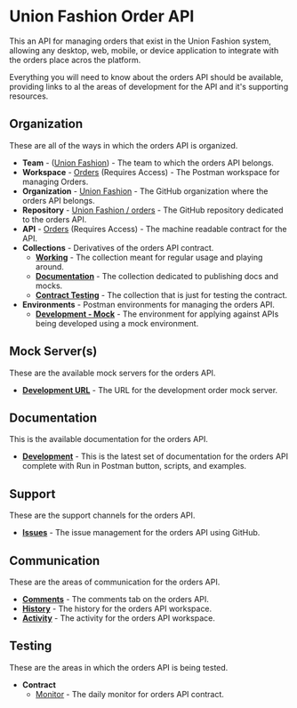 # Union Fashion Order API
This an API for managing orders that exist in the Union Fashion system, allowing any desktop, web, mobile, or device application to integrate with the orders place acros the platform.

Everything you will need to know about the orders API should be available, providing links to al the areas of development for the API and it's supporting resources.

## Organization
These are all of the ways in which the orders API is organized.

- **Team** - ([Union Fashion](https://union-fashion.postman.co/team)) - The team to which the orders API belongs.
- **Workspace** - [Orders](https://union-fashion.postman.co/workspaces/67f9508f-a375-4a65-8450-b7f0aabc4cc4/apis) (Requires Access) - The Postman workspace for managing Orders.
- **Organization** - [Union Fashion](https://github.com/union-fashion) - The GitHub organization where the orders API belongs.
- **Repository** - [Union Fashion / orders](https://github.com/union-fashion/orders) - The GitHub repository dedicated to the orders API.
- **API** - [Orders](https://union-fashion.postman.co/apis/b06cd7bd-51a8-40df-a036-d5cec42700c6?version=e9d51adf-9738-4e58-9c76-b0d11c196d1d) (Requires Access) - The machine readable contract for the API.
- **Collections** - Derivatives of the orders API contract.
  - [**Working**](https://union-fashion.postman.co/collections/10394726-5d172ec2-d989-4f99-beb1-8ad17294af21) - The collection meant for regular usage and playing around.
  - [**Documentation**](https://union-fashion.postman.co/collections/10394726-30ed1ac4-3b48-4a2b-83b7-986bc68acfc0) - The collection dedicated to publishing docs and mocks.
  - [**Contract Testing**](https://union-fashion.postman.co/collections/10394726-c9a6be0b-b1ce-48d0-9f20-6c88dec22f7c) - The collection that is just for testing the contract.
- **Environments** - Postman environments for managing the orders API.
  - [**Development - Mock**](https://union-fashion.postman.co/environments/10394726-3321a268-3a70-43c7-981e-c204cc5f5fd7?workspace=67f9508f-a375-4a65-8450-b7f0aabc4cc4) - The environment for applying against APIs being developed using a mock environment.

## Mock Server(s)
These are the available mock servers for the orders API.

- [**Development URL**](https://1bc5667d-f54b-4940-a280-977e2e6d53e1.mock.pstmn.io) - The URL for the development order mock server.

## Documentation
This is the available documentation for the orders API.

- [**Development**](https://documenter.getpostman.com/view/10394726/SzYXXzLu?version=latest) - This is the latest set of documentation for the orders API complete with Run in Postman button, scripts, and examples.

## Support
These are the support channels for the orders API.

- [**Issues**](https://github.com/union-fashion/orders/issues) - The issue management for the orders API using GitHub.

## Communication
These are the areas of communication for the orders API.

- [**Comments**](https://union-fashion.postman.co/apis/1f0e6048-ff37-4bf2-b12f-615df0666bd4?version=77ba0be4-d417-4453-82c6-238ff53d5577) - The comments tab on the orders API.
- [**History**](https://union-fashion.postman.co/workspaces/67f9508f-a375-4a65-8450-b7f0aabc4cc4/history) - The history for the orders API workspace.
- [**Activity**](https://union-fashion.postman.co/workspaces/67f9508f-a375-4a65-8450-b7f0aabc4cc4/activity) - The activity for the orders API workspace.

## Testing
These are the areas in which the orders API is being tested.

- **Contract**
  - [Monitor](https://union-fashion.postman.co/monitors/1ea73007-dcc3-42b0-8b82-5a8c983bf84c?job=1ea73007-f318-4f10-accc-54cb7f398dbc&result=success&result=failure&result=error&result=abort&trigger=api&trigger=schedule&trigger=webhook&workspace=67f9508f-a375-4a65-8450-b7f0aabc4cc4) - The daily monitor for orders API contract.
